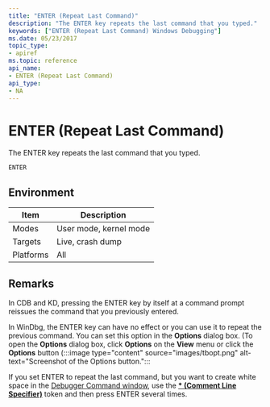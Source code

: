 ```yaml
---
title: "ENTER (Repeat Last Command)"
description: "The ENTER key repeats the last command that you typed."
keywords: ["ENTER (Repeat Last Command) Windows Debugging"]
ms.date: 05/23/2017
topic_type:
- apiref
ms.topic: reference
api_name:
- ENTER (Repeat Last Command)
api_type:
- NA
---
```


# ENTER (Repeat Last Command)


The ENTER key repeats the last command that you typed.

```dbgcmd
ENTER
```

## <span id="ddk_cmd_repeat_last_command_dbg"></span><span id="DDK_CMD_REPEAT_LAST_COMMAND_DBG"></span>


## Environment

|  Item  | Description          |
|--------|----------------------|
|Modes   |User mode, kernel mode|
|Targets |Live, crash dump      |
|Platforms|All                  |

 

## Remarks

In CDB and KD, pressing the ENTER key by itself at a command prompt reissues the command that you previously entered.

In WinDbg, the ENTER key can have no effect or you can use it to repeat the previous command. You can set this option in the **Options** dialog box. (To open the **Options** dialog box, click **Options** on the **View** menu or click the **Options** button (:::image type="content" source="images/tbopt.png" alt-text="Screenshot of the Options button.":::

If you set ENTER to repeat the last command, but you want to create white space in the [Debugger Command window](../debugger/debugger-command-window.md), use the [**\* (Comment Line Specifier)**](----comment-line-specifier-.md) token and then press ENTER several times.

